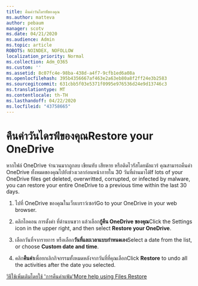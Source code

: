 ```yaml
---
title: คืนค่าวันไดรฟ์ของคุณ
ms.author: matteva
author: pebaum
manager: scotv
ms.date: 04/21/2020
ms.audience: Admin
ms.topic: article
ROBOTS: NOINDEX, NOFOLLOW
localization_priority: Normal
ms.collection: Adm_O365
ms.custom: ''
ms.assetid: 8c07fc4e-98ba-438d-a4f7-9cfb1ed6a08a
ms.openlocfilehash: 395b4356667af463e2a63eb80a8f2ff24e3b2583
ms.sourcegitcommit: 631cbb5f03e5371f0995e976536d24e9d13746c3
ms.translationtype: MT
ms.contentlocale: th-TH
ms.lasthandoff: 04/22/2020
ms.locfileid: "43758665"
---
```

# <a name="restore-your-onedrive"></a><span data-ttu-id="249da-102">คืนค่าวันไดรฟ์ของคุณ</span><span class="sxs-lookup"><span data-stu-id="249da-102">Restore your OneDrive</span></span>

<span data-ttu-id="249da-103">หากไฟล์ OneDrive จํานวนมากถูกลบ เขียนทับ เสียหาย หรือติดไวรัสโดยมัลแวร์ คุณสามารถคืนค่า OneDrive ทั้งหมดของคุณไปยังช่วงเวลาก่อนหน้าภายใน 30 วันที่ผ่านมาได้</span><span class="sxs-lookup"><span data-stu-id="249da-103">If lots of your OneDrive files get deleted, overwritted, corrupted, or infected by malware, you can restore your entire OneDrive to a previous time within the last 30 days.</span></span>
  
1. <span data-ttu-id="249da-104">ไปที่ OneDrive ของคุณในเว็บเบราว์เซอร์</span><span class="sxs-lookup"><span data-stu-id="249da-104">Go to your OneDrive in your web browser.</span></span>
    
2. <span data-ttu-id="249da-105">คลิกไอคอน การตั้งค่า ที่ด้านบนขวา แล้วเลือก**กู้คืน OneDrive ของคุณ**</span><span class="sxs-lookup"><span data-stu-id="249da-105">Click the Settings icon in the upper right, and then select **Restore your OneDrive**.</span></span>
    
3. <span data-ttu-id="249da-106">เลือกวันที่จากรายการ หรือเลือก**วันที่และเวลาแบบกําหนดเอง**</span><span class="sxs-lookup"><span data-stu-id="249da-106">Select a date from the list, or choose **Custom date and time**.</span></span>
    
4. <span data-ttu-id="249da-107">คลิก**คืนค่า**เพื่อยกเลิกกิจกรรมทั้งหมดหลังจากวันที่ที่คุณเลือก</span><span class="sxs-lookup"><span data-stu-id="249da-107">Click **Restore** to undo all the activities after the date you selected.</span></span> 
    
[<span data-ttu-id="249da-108">วิธีใช้เพิ่มเติมโดยใช้ 'การคืนค่าแฟ้ม'</span><span class="sxs-lookup"><span data-stu-id="249da-108">More help using Files Restore</span></span>](https://go.microsoft.com/fwlink/?linkid=872874)
  

